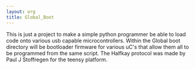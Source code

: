 ```yaml
---
layout: org
title: Global_Boot
---
```

This is just a project to make a simple python programmer be able to load code onto various usb capable microcontrollers.
Within the Global boot directory will be bootloader firmware for various uC's that allow them all to be programmed from the same script.
The Halfkay protocol was made by Paul J Stoffregen for the teensy platform. 
